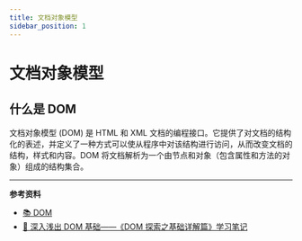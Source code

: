 ```yaml
---
title: 文档对象模型
sidebar_position: 1
---
```


# 文档对象模型

## 什么是 DOM

文档对象模型 (DOM) 是 HTML 和 XML 文档的编程接口。它提供了对文档的结构化的表述，并定义了一种方式可以使从程序中对该结构进行访问，从而改变文档的结构，样式和内容。DOM 将文档解析为一个由节点和对象（包含属性和方法的对象）组成的结构集合。

---

**参考资料**

- [📚 DOM](https://dom.spec.whatwg.org/)
- [📝 深入浅出 DOM 基础——《DOM 探索之基础详解篇》学习笔记](https://github.com/jawil/blog/issues/9)
